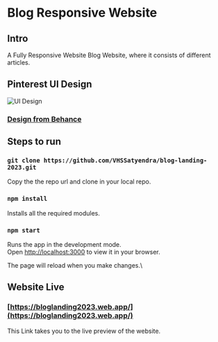 # Blog Responsive Website

## Intro

A Fully Responsive Website Blog Website, where it consists of different articles.

## Pinterest UI Design
![UI Design](https://github.com/VHSSatyendra/blog-landing-2023/assets/97599977/c01ae043-c77a-4cee-95b3-3b70231cda45)
### [Design from Behance](https://in.pinterest.com/pin/1097119159210133287/)

## Steps to run

### `git clone https://github.com/VHSSatyendra/blog-landing-2023.git`

Copy the the repo url and clone in your local repo.

### `npm install`

Installs all the required modules.

### `npm start`

Runs the app in the development mode.\
Open [http://localhost:3000](http://localhost:3000) to view it in your browser.

The page will reload when you make changes.\

## Website Live

### [https://bloglanding2023.web.app/](https://bloglanding2023.web.app/)

This Link takes you to the live preview of the website.
